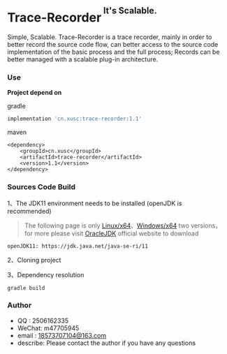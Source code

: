 # Trace-Recorder<sup><sup>&nbsp;It's Scalable.</sup></sup>

Simple, Scalable. Trace-Recorder is a trace recorder, mainly in order to better record the source code flow,
can better access to the source code implementation of the basic process and the full process; 
Records can be better managed with a scalable plug-in architecture.

### Use
**Project depend on**

gradle
```gradle
implementation 'cn.xusc:trace-recorder:1.1'
```

maven
```maven
<dependency>
    <groupId>cn.xusc</groupId>
    <artifactId>trace-recorder</artifactId>
    <version>1.1</version>
</dependency>
```

### Sources Code Build
1、The JDK11 environment needs to be installed (openJDK is recommended)
> The following page is only [Linux/x64](https://jdk.java.net/java-se-ri/11)、[Windows/x64](https://jdk.java.net/java-se-ri/11) two versions，
> for more please visit [OracleJDK](https://www.oracle.com/java/technologies/downloads/#java11) official website to download
    
    openJDK11: https://jdk.java.net/java-se-ri/11

2、Cloning project

3、Dependency resolution

    gradle build
    
### Author
* QQ    : 2506162335
* WeChat: m47705945
* email : 18573707104@163.com
* describe: Please contact the author if you have any questions